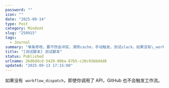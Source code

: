 ```yaml
---
password: ""
icon: ""
date: "2025-09-14"
type: Post
category: Mindset
slug: "250915"
tags:
  - Journal
summary: "单条修改，要不然会冲突，清除cache，手动触发，测试slack，如果没有\_workflow_dispatch，即使你调用了 API，GitHub 也不会触发工作流，允许外部仓库触发。"
title: "[测试脚本] 测试脚本"
status: Published
urlname: 26d6ddcd-5429-806a-87b5-c20c9366d4d8
updated: "2025-09-13 17:15:00"
---
```


如果没有  `workflow_dispatch`，即使你调用了 API，GitHub 也不会触发工作流。
